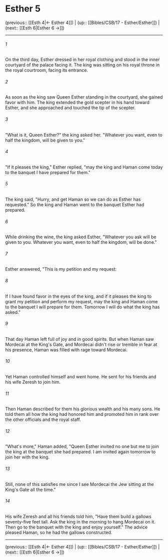 # Esther 5

(previous:: [[Esth 4|← Esther 4]]) | (up:: [[Bibles/CSB/17 - Esther/Esther]]) | (next:: [[Esth 6|Esther 6 →]])

***


###### 1 
On the third day, Esther dressed in her royal clothing and stood in the inner courtyard of the palace facing it. The king was sitting on his royal throne in the royal courtroom, facing its entrance. 

###### 2 
As soon as the king saw Queen Esther standing in the courtyard, she gained favor with him. The king extended the gold scepter in his hand toward Esther, and she approached and touched the tip of the scepter. 

###### 3 
"What is it, Queen Esther?" the king asked her. "Whatever you want, even to half the kingdom, will be given to you." 

###### 4 
"If it pleases the king," Esther replied, "may the king and Haman come today to the banquet I have prepared for them." 

###### 5 
The king said, "Hurry, and get Haman so we can do as Esther has requested." So the king and Haman went to the banquet Esther had prepared. 

###### 6 
While drinking the wine, the king asked Esther, "Whatever you ask will be given to you. Whatever you want, even to half the kingdom, will be done." 

###### 7 
Esther answered, "This is my petition and my request: 

###### 8 
If I have found favor in the eyes of the king, and if it pleases the king to grant my petition and perform my request, may the king and Haman come to the banquet I will prepare for them. Tomorrow I will do what the king has asked." 

###### 9 
That day Haman left full of joy and in good spirits. But when Haman saw Mordecai at the King's Gate, and Mordecai didn't rise or tremble in fear at his presence, Haman was filled with rage toward Mordecai. 

###### 10 
Yet Haman controlled himself and went home. He sent for his friends and his wife Zeresh to join him. 

###### 11 
Then Haman described for them his glorious wealth and his many sons. He told them all how the king had honored him and promoted him in rank over the other officials and the royal staff. 

###### 12 
"What's more," Haman added, "Queen Esther invited no one but me to join the king at the banquet she had prepared. I am invited again tomorrow to join her with the king. 

###### 13 
Still, none of this satisfies me since I see Mordecai the Jew sitting at the King's Gate all the time." 

###### 14 
His wife Zeresh and all his friends told him, "Have them build a gallows seventy-five feet tall. Ask the king in the morning to hang Mordecai on it. Then go to the banquet with the king and enjoy yourself." The advice pleased Haman, so he had the gallows constructed.

***

(previous:: [[Esth 4|← Esther 4]]) | (up:: [[Bibles/CSB/17 - Esther/Esther]]) | (next:: [[Esth 6|Esther 6 →]])
